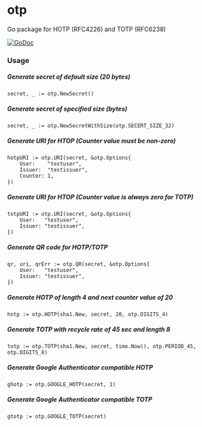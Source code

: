 # otp
Go package for HOTP (RFC4226) and TOTP (RFC6238)

[![GoDoc](https://godoc.org/github.com/UltraNemesis/otp?status.svg)](https://godoc.org/github.com/UltraNemesis/otp)

### Usage

##### Generate secret of default size (20 bytes)

    secret, _ := otp.NewSecret()

##### Generate secret of specified size (bytes)

    secret, _ := otp.NewSecretWithSize(otp.SECERT_SIZE_32)

##### Generate URI for HTOP (Counter value must be non-zero)

    hotpURI := otp.URI(secret, &otp.Options{
    	User:    "testuser",
    	Issuer:  "testissuer",
    	Counter: 1,
    })

##### Generate URI for HTOP (Counter value is always zero for TOTP)

    totpURI := otp.URI(secret, &otp.Options{
    	User:   "testuser",
    	Issuer: "testissuer",
    })

##### Generate QR code for HOTP/TOTP

	qr, uri, qrErr := otp.QR(secret, &otp.Options{
		User:   "testuser",
		Issuer: "testissuer",
	})

##### Generate HOTP of length 4 and next counter value of 20

	hotp := otp.HOTP(sha1.New, secret, 20, otp.DIGITS_4)

##### Generate TOTP with recycle rate of 45 sec and length 8

	totp := otp.TOTP(sha1.New, secret, time.Now(), otp.PERIOD_45, otp.DIGITS_8)

##### Generate Google Authenticator compatible HOTP
	ghotp := otp.GOOGLE_HOTP(secret, 1)

##### Generate Google Authenticator compatible TOTP
	gtotp := otp.GOOGLE_TOTP(secret)

